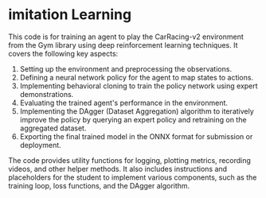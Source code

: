# imitation Learning

This code is for training an agent to play the CarRacing-v2 environment from the Gym library using deep reinforcement learning techniques. It covers the following key aspects:

1. Setting up the environment and preprocessing the observations.
2. Defining a neural network policy for the agent to map states to actions.
3. Implementing behavioral cloning to train the policy network using expert demonstrations.
4. Evaluating the trained agent's performance in the environment.
5. Implementing the DAgger (Dataset Aggregation) algorithm to iteratively improve the policy by querying an expert policy and retraining on the aggregated dataset.
6. Exporting the final trained model in the ONNX format for submission or deployment.

The code provides utility functions for logging, plotting metrics, recording videos, and other helper methods. It also includes instructions and placeholders for the student to implement various components, such as the training loop, loss functions, and the DAgger algorithm.
